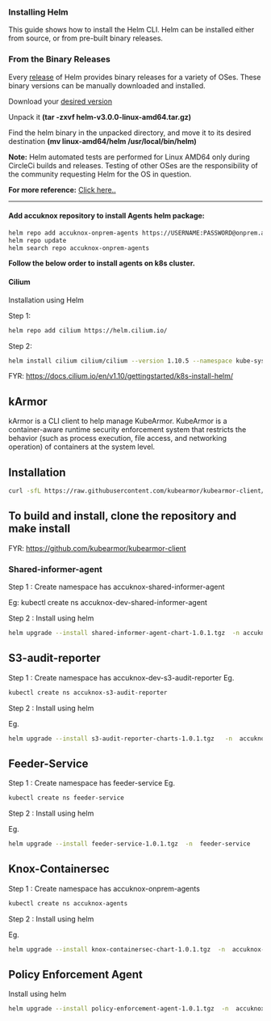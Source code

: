 ### Installing Helm
This guide shows how to install the Helm CLI. Helm can be installed either from source, or from pre-built binary releases.

### From the Binary Releases

Every [release](https://github.com/helm/helm/releases) of Helm provides binary releases for a variety of OSes. These binary versions can be manually downloaded and installed.

Download your [desired version](https://github.com/helm/helm/releases)

Unpack it <b>(tar -zxvf helm-v3.0.0-linux-amd64.tar.gz)</b>

Find the helm binary in the unpacked directory, and move it to its desired destination <b>(mv linux-amd64/helm /usr/local/bin/helm)</b>

<b>Note:</b> Helm automated tests are performed for Linux AMD64 only during CircleCi builds and releases. Testing of other OSes are the responsibility of the community requesting Helm for the OS in question.

<b>For more reference:</b> [Click here..](https://helm.sh/docs/intro/install/)

---

#### Add accuknox repository to install Agents helm package:

```sh
helm repo add accuknox-onprem-agents https://USERNAME:PASSWORD@onprem.accuknox.com/repository/accuknox-onprem-agents
helm repo update
helm search repo accuknox-onprem-agents
```

<b>Follow the below order to install agents on k8s cluster.</b>


#### Cilium

Installation using Helm

Step 1: 
```sh
helm repo add cilium https://helm.cilium.io/
```
Step 2: 
```sh
helm install cilium cilium/cilium --version 1.10.5 --namespace kube-system
```
FYR: https://docs.cilium.io/en/v1.10/gettingstarted/k8s-install-helm/

## kArmor
kArmor is a CLI client to help manage KubeArmor.
KubeArmor is a container-aware runtime security enforcement system that restricts the behavior (such as process execution, file access, and networking operation) of containers at the system level.

## Installation

```sh
curl -sfL https://raw.githubusercontent.com/kubearmor/kubearmor-client/main/install.sh | sh
```

## To build and install, clone the repository and make install

FYR: https://github.com/kubearmor/kubearmor-client


### Shared-informer-agent

Step 1 : Create namespace has accuknox-shared-informer-agent

Eg: kubectl create ns accuknox-dev-shared-informer-agent

Step 2 :  Install using helm 

```sh
helm upgrade --install shared-informer-agent-chart-1.0.1.tgz  -n accuknox-shared-informer-agent
```

## S3-audit-reporter

Step 1 : Create namespace has accuknox-dev-s3-audit-reporter
Eg.
```sh
kubectl create ns accuknox-s3-audit-reporter
```
Step 2 :  Install using helm 

Eg.
```sh
helm upgrade --install s3-audit-reporter-charts-1.0.1.tgz   -n  accuknox-s3-audit-reporter
```

## Feeder-Service

Step 1 : Create namespace has feeder-service
Eg.
```sh
kubectl create ns feeder-service
```

Step 2 :  Install using helm 

Eg.

```sh
helm upgrade --install feeder-service-1.0.1.tgz  -n  feeder-service
```

## Knox-Containersec

Step 1 : Create namespace has accuknox-onprem-agents

```sh
kubectl create ns accuknox-agents
```

Step 2 :  Install using helm 

Eg.
```sh
helm upgrade --install knox-containersec-chart-1.0.1.tgz  -n  accuknox-agents
```

## Policy Enforcement Agent 

Install using helm 

```sh
helm upgrade --install policy-enforcement-agent-1.0.1.tgz  -n  accuknox-agents
```
